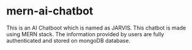 # mern-ai-chatbot
This is an AI Chatboot which is named as JARVIS. This chatbot is made using MERN stack. The information provided by users are fully authenticated and stored on mongoDB database.
